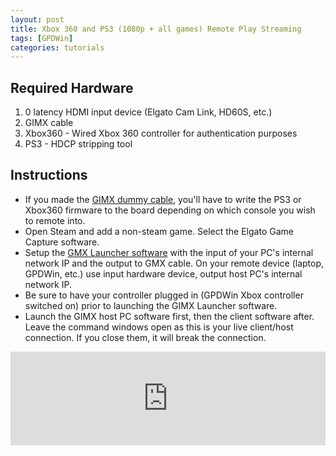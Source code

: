 ```yaml
---
layout: post
title: Xbox 360 and PS3 (1080p + all games) Remote Play Streaming
tags: [GPDWin]
categories: tutorials
---
```


## Required Hardware
1. 0 latency HDMI input device (Elgato Cam Link, HD60S, etc.)
2. GIMX cable
3. Xbox360 - Wired Xbox 360 controller for authentication purposes
4. PS3 - HDCP stripping tool

## Instructions
- If you made the <a href="https://gimx.fr/wiki/index.php?title=DIY_USB_adapter_for_dummies" target="_BLANK">GIMX dummy cable</a>, you'll have to write the PS3 or Xbox360 firmware to the board depending on which console you wish to remote into.
- Open Steam and add a non-steam game. Select the Elgato Game Capture software.
- Setup the <a href="https://gimx.fr/wiki/index.php?title=Installation" target="_BLANK">GMX Launcher software</a> with the input of your PC's internal network IP and the output to GMX cable. On your remote device (laptop, GPDWin, etc.) use input hardware device, output host PC's internal network IP.
- Be sure to have your controller plugged in (GPDWin Xbox controller switched on) prior to launching the GIMX Launcher software.
- Launch the GIMX host PC software first, then the client software after. Leave the command windows open as this is your live client/host connection. If you close them, it will break the connection.

<iframe style="width:100%;" src="https://www.youtube.com/embed/dTs2hRjXhe8" frameborder="0" allow="accelerometer; autoplay; encrypted-media; gyroscope; picture-in-picture" allowfullscreen></iframe>
